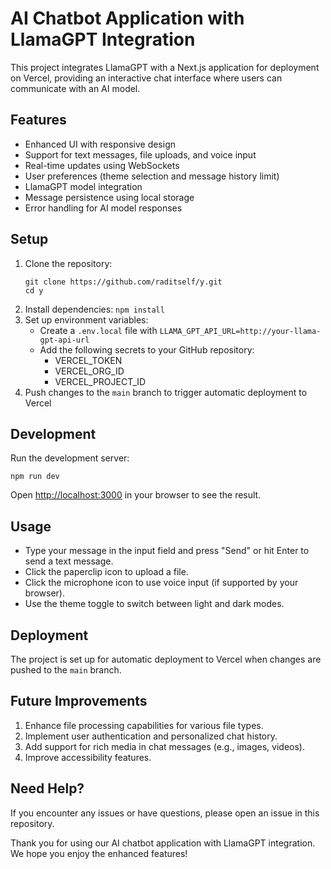 # AI Chatbot Application with LlamaGPT Integration

This project integrates LlamaGPT with a Next.js application for deployment on Vercel, providing an interactive chat interface where users can communicate with an AI model.

## Features

- Enhanced UI with responsive design
- Support for text messages, file uploads, and voice input
- Real-time updates using WebSockets
- User preferences (theme selection and message history limit)
- LlamaGPT model integration
- Message persistence using local storage
- Error handling for AI model responses

## Setup

1. Clone the repository:
   ```
   git clone https://github.com/raditself/y.git
   cd y
   ```
2. Install dependencies: `npm install`
3. Set up environment variables:
   - Create a `.env.local` file with `LLAMA_GPT_API_URL=http://your-llama-gpt-api-url`
   - Add the following secrets to your GitHub repository:
     - VERCEL_TOKEN
     - VERCEL_ORG_ID
     - VERCEL_PROJECT_ID
4. Push changes to the `main` branch to trigger automatic deployment to Vercel

## Development

Run the development server:

```
npm run dev
```

Open [http://localhost:3000](http://localhost:3000) in your browser to see the result.

## Usage

- Type your message in the input field and press "Send" or hit Enter to send a text message.
- Click the paperclip icon to upload a file.
- Click the microphone icon to use voice input (if supported by your browser).
- Use the theme toggle to switch between light and dark modes.

## Deployment

The project is set up for automatic deployment to Vercel when changes are pushed to the `main` branch.

## Future Improvements

1. Enhance file processing capabilities for various file types.
2. Implement user authentication and personalized chat history.
3. Add support for rich media in chat messages (e.g., images, videos).
4. Improve accessibility features.

## Need Help?

If you encounter any issues or have questions, please open an issue in this repository.

Thank you for using our AI chatbot application with LlamaGPT integration. We hope you enjoy the enhanced features!
